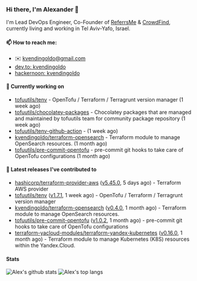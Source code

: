 ### Hi there, I'm Alexander 👋

I'm Lead DevOps Engineer, Co-Founder of [ReferrsMe](https://referrs.me/) & [CrowdFind](https://crowdfind.ai/), currently living and working in Tel Aviv-Yafo, Israel.

#### 📫 How to reach me:

- ✉️ kvendingoldo@gmail.com
- [dev.to: kvendingoldo](https://dev.to/kvendingoldo)
- [hackernoon: kvendingoldo](https://hackernoon.com/u/kvendingoldo)

#### 👷 Currently working on


- [tofuutils/tenv](https://github.com/tofuutils/tenv) - OpenTofu / Terraform / Terragrunt version manager (1 week ago)
- [tofuutils/chocolatey-packages](https://github.com/tofuutils/chocolatey-packages) - Chocolatey packages that are managed and maintained by tofuutils team for community package repository (1 week ago)
- [tofuutils/tenv-github-action](https://github.com/tofuutils/tenv-github-action) -  (1 week ago)
- [kvendingoldo/terraform-opensearch](https://github.com/kvendingoldo/terraform-opensearch) - Terraform module to manage OpenSearch resources. (1 month ago)
- [tofuutils/pre-commit-opentofu](https://github.com/tofuutils/pre-commit-opentofu) - pre-commit git hooks to take care of OpenTofu configurations (1 month ago)

#### 🔭 Latest releases I've contributed to

- [hashicorp/terraform-provider-aws](https://github.com/hashicorp/terraform-provider-aws) ([v5.45.0](https://github.com/hashicorp/terraform-provider-aws/releases/tag/v5.45.0), 5 days ago) - Terraform AWS provider
- [tofuutils/tenv](https://github.com/tofuutils/tenv) ([v1.7.1](https://github.com/tofuutils/tenv/releases/tag/v1.7.1), 1 week ago) - OpenTofu / Terraform / Terragrunt version manager
- [kvendingoldo/terraform-opensearch](https://github.com/kvendingoldo/terraform-opensearch) ([v0.4.0](https://github.com/kvendingoldo/terraform-opensearch/releases/tag/v0.4.0), 1 month ago) - Terraform module to manage OpenSearch resources.
- [tofuutils/pre-commit-opentofu](https://github.com/tofuutils/pre-commit-opentofu) ([v1.0.2](https://github.com/tofuutils/pre-commit-opentofu/releases/tag/v1.0.2), 1 month ago) - pre-commit git hooks to take care of OpenTofu configurations
- [terraform-yacloud-modules/terraform-yandex-kubernetes](https://github.com/terraform-yacloud-modules/terraform-yandex-kubernetes) ([v0.16.0](https://github.com/terraform-yacloud-modules/terraform-yandex-kubernetes/releases/tag/v0.16.0), 1 month ago) - Terraform module to manage Kubernetes (K8S) resources within the Yandex.Cloud.

#### Stats

![Alex's github stats](https://github-readme-stats.vercel.app/api?username=kvendingoldo&show_icons=true&theme=default&disable_animations=true&count_private=true&hide_rank=true&include_all_commits=true&custom_title=GitHub%20Stats&line_height=20)
![Alex's top langs](https://github-readme-stats.vercel.app/api/top-langs/?username=kvendingoldo&hide=tex,html,hcl,css,jupyter%20notebook&layout=compact)
